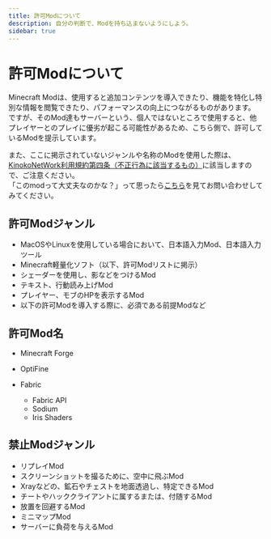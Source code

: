 ```yaml
---
title: 許可Modについて
description: 自分の判断で、Modを持ち込まないようにしよう。
sidebar: true
---
```

# 許可Modについて
Minecraft Modは、使用すると追加コンテンツを導入できたり、機能を特化し特別な情報を閲覧できたり、パフォーマンスの向上につながるものがあります。<br>
ですが、そのMod達もサーバーという、個人ではないところで使用すると、他プレイヤーとのプレイに優劣が起こる可能性があるため、こちら側で、許可しているModを提示しています。

また、ここに掲示されていないジャンルや名称のModを使用した際は、[KinokoNetWork利用規約第四条（不正行為に該当するもの）](../tos.md)に該当しますので、ご注意ください。<br>
「このmodって大丈夫なのかな？」って思ったら[こちら](contact.md)を見てお問い合わせしてみてください。

## 許可Modジャンル
- MacOSやLinuxを使用している場合において、日本語入力Mod、日本語入力ツール
- Minecraft軽量化ソフト（以下、許可Modリストに掲示）
- シェーダーを使用し、影などをつけるMod
- テキスト、行動読み上げMod
- プレイヤー、モブのHPを表示するMod
- 以下の許可Modを導入する際に、必須である前提Modなど

## 許可Mod名
- Minecraft Forge
- OptiFine

- Fabric
  - Fabric API
  - Sodium
  - Iris Shaders

## 禁止Modジャンル
- リプレイMod
- スクリーンショットを撮るために、空中に飛ぶMod
- Xrayなどの、鉱石やチェストを地面透過し、特定できるMod
- チートやハッククライアントに属するまたは、付随するMod
- 放置を回避するMod
- ミニマップMod
- サーバーに負荷を与えるMod
